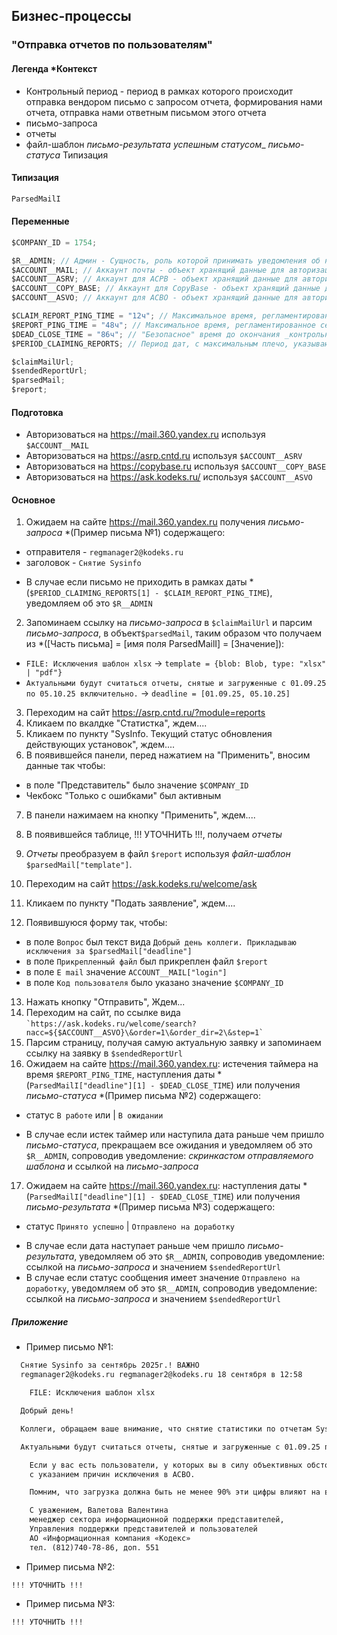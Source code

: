 ## Бизнес-процессы





### "Отправка отчетов по пользователям"

#### Легенда *Контекст
  * Контрольный период - период в рамках которого происходит отправка вендором письмо с запросом отчета, формирования нами отчета, отправка нами ответным письмом этого отчета
  * письмо-запроса
  * отчеты
  * файл-шаблон
_письмо-результата_
_успешным статусом__
_письмо-статуса_
Типизация
#### Типизация
```ts
ParsedMailI

```

#### Переменные
```js
$COMPANY_ID = 1754;

$R__ADMIN; // Админ - Сущность, роль которой принимать уведомления об некорректной работе программы
$ACCOUNT__MAIL; // Аккаунт почты - объект хранящий данные для авторизации в почтовом клиенте
$ACCOUNT__ASRV; // Аккаунт для АСРВ - объект хранящий данные для авторизации в сервисе asrp.cntd.ru
$ACCOUNT__COPY_BASE; // Аккаунт для CopyBase - объект хранящий данные для авторизации в сервисе copybase.ru
$ACCOUNT__ASVO; // Аккаунт для АСВО - объект хранящий данные для авторизации в сервисе ask.kodeks.ru

$CLAIM_REPORT_PING_TIME = "12ч"; // Максимальное время, регламентированное сервисом АСВО, на отправку _письмо-статуса_
$REPORT_PING_TIME = "48ч"; // Максимальное время, регламентированное сервисом АСВО, на отправку _письмо-статуса_
$DEAD_CLOSE_TIME = "86ч"; // "Безопасное" время до окончания _контрольного периода_, то время в рамках которого должны быть готовы _отчеты_ и связанное с отчетом _письмо результат_ с _успешным статусом__
$PERIOD_CLAIMING_REPORTS; // Период дат, с максимальным плечо, указывающий на то когда обычно приходит _письмо-запроса_

$claimMailUrl;
$sendedReportUrl;
$parsedMail;
$report;
```

#### Подготовка
* Авторизоваться на https://mail.360.yandex.ru используя `$ACCOUNT__MAIL`
* Авторизоваться на https://asrp.cntd.ru используя `$ACCOUNT__ASRV`
* Авторизоваться на https://copybase.ru используя `$ACCOUNT__COPY_BASE`
* Авторизоваться на https://ask.kodeks.ru/ используя `$ACCOUNT__ASVO`

#### Основное
1. Ожидаем на сайте https://mail.360.yandex.ru получения _письмо-запроса_ *(Пример письма №1) содержащего:
  - отправителя - `regmanager2@kodeks.ru`
  - заголовок - `Снятие Sysinfo`
* В случае если письмо не приходить в рамках даты *(`$PERIOD_CLAIMING_REPORTS[1] - $CLAIM_REPORT_PING_TIME`), уведомляем об это `$R__ADMIN`
<!-- TODO: Решить да/нет переводить ли полностью на ручной выполнение этого БП *("Отправка отчетов по пользователям"), в случае если не было отправлено вендором _письмо-запроса_ в контрольный период -->
2. Запоминаем ссылку на _письмо-запроса_ в `$claimMailUrl` и парсим _письмо-запроса_, в объект`$parsedMail`, таким образом что получаем из *([Часть письма] = [имя поля ParsedMailI] = [Значение]):
  - `FILE: Исключения шаблон xlsx` -> `template = {blob: Blob, type: "xlsx" | "pdf"}`
  - `Актуальными будут считаться отчеты, снятые и загруженные с 01.09.25 по 05.10.25 включительно.` -> `deadline = [01.09.25, 05.10.25]`

3. Переходим на сайт https://asrp.cntd.ru/?module=reports
4. Кликаем по вкалдке "Статистка", ждем....
5. Кликаем по пункту "SysInfo. Текущий статус обновления действующих установок", ждем....
6. В появившейся панели, перед нажатием на "Применить", вносим данные так чтобы:
  - в поле "Представитель" было значение `$COMPANY_ID`
  - Чекбокс "Только с ошибками" был активным
7. В панели нажимаем на кнопку "Применить", ждем....
8. В появившейся таблице, !!! УТОЧНИТЬ !!!, получаем _отчеты_


9. _Отчеты_ преобразуем в файл `$report` используя _файл-шаблон_ `$parsedMail["template"]`.
10. Переходим на сайт https://ask.kodeks.ru/welcome/ask
11. Кликаем по пункту "Подать заявление", ждем....
12. Появившуюся форму так, чтобы:
  - в поле `Вопрос` был текст вида `Добрый день коллеги. Прикладываю исключения за $parsedMail["deadline"]`
  - в поле `Прикрепленный файл` был прикреплен файл `$report`
  - в поле `E mail` значение `ACCOUNT__MAIL["login"]`
  - в поле `Код пользователя` было указано значение `$COMPANY_ID`
13. Нажать кнопку "Отправить", Ждем...
14. Переходим на сайт, по ссылке вида ``` `https://ask.kodeks.ru/welcome/search?nacc=${$ACCOUNT__ASVO}\&order=1\&order_dir=2\&step=1` ```
15. Парсим страницу, получая самую актуальную заявку и запоминаем ссылку на заявку в `$sendedReportUrl`
16. Ожидаем на сайте https://mail.360.yandex.ru: истечения таймера на время `$REPORT_PING_TIME`, наступления даты *(`ParsedMailI["deadline"][1] - $DEAD_CLOSE_TIME`) или получения _письмо-статуса_ *(Пример письма №2) содержащего:
  - статус `В работе` или  | `В ожидании`
  * В случае если истек таймер или наступила дата раньше чем пришло _письмо-статуса_, прекращаем все ожидания и уведомляем об это `$R__ADMIN`, сопроводив уведомление: _скринкастом отправляемого шаблона_ и ссылкой на _письмо-запроса_
17. Ожидаем на сайте https://mail.360.yandex.ru: наступления даты *(`ParsedMailI["deadline"][1] - $DEAD_CLOSE_TIME`) или получения _письмо-результата_ *(Пример письма №3) содержащего:
  - cтатус `Принято успешно` | `Отправлено на доработку`
  * В случае если дата наступает раньше чем пришло _письмо-результата_, уведомляем об это `$R__ADMIN`, сопроводив уведомление: ссылкой на _письмо-запроса_ и значением `$sendedReportUrl`
  * В случае если статус сообщения имеет значение `Отправлено на доработку`, уведомляем об это `$R__ADMIN`, сопроводив уведомление: ссылкой на _письмо-запроса_ и значением `$sendedReportUrl`

##### Приложение
* Пример письмо №1:
```txt
  Снятие Sysinfo за сентябрь 2025г.! ВАЖНО
  regmanager2@kodeks.ru regmanager2@kodeks.ru 18 сентября в 12:58

    FILE: Исключения шаблон xlsx

  Добрый день!

  Коллеги, обращаем ваше внимание, что снятие статистики по отчетам Sysinfo за сентябрь 2025 г. будет сделано автоматически 06.10.25.

  Актуальными будут считаться отчеты, снятые и загруженные с 01.09.25 по 05.10.25 включительно.

    Если у вас есть пользователи, у которых вы в силу объективных обстоятельств не смогли снять и загрузить отчет, то просим до 03.10.25 до 12:00 по московскому времени (обращаю внимание не позже) выслать заполненный шаблон
    с указанием причин исключения в АСВО.

    Помним, что загрузка должна быть не менее 90% эти цифры влияют на ваши проценты отчислений по договору.

    С уважением, Валетова Валентина
    менеджер сектора информационной поддержки представителей,
    Управления поддержки представителей и пользователей
    АО «Информационная компания «Кодекс»
    тел. (812)740-78-86, доп. 551
```
* Пример письма №2:
```
!!! УТОЧНИТЬ !!!
```
* Пример письма №3:
```
!!! УТОЧНИТЬ !!!
```
